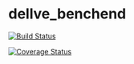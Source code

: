 # dellve_benchend


[![Build Status](https://travis-ci.org/dellve/dellve_benchend.svg?branch=master)](https://travis-ci.org/dellve/dellve_benchend)


[![Coverage Status](https://coveralls.io/repos/github/dellve/dellve_benchend/badge.svg?branch=master)](https://coveralls.io/github/dellve/dellve_benchend?branch=master)
